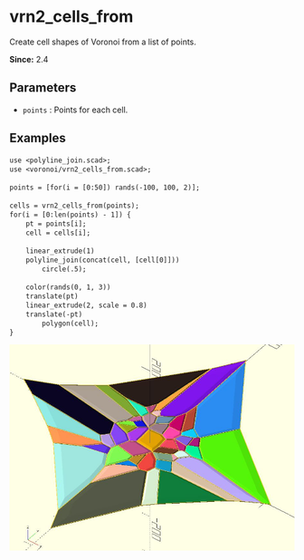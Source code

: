 # vrn2_cells_from

Create cell shapes of Voronoi from a list of points. 

**Since:** 2.4

## Parameters

- `points` : Points for each cell. 

## Examples

    use <polyline_join.scad>;
    use <voronoi/vrn2_cells_from.scad>;

    points = [for(i = [0:50]) rands(-100, 100, 2)]; 

    cells = vrn2_cells_from(points);
    for(i = [0:len(points) - 1]) {
        pt = points[i];
        cell = cells[i];
        
        linear_extrude(1)
        polyline_join(concat(cell, [cell[0]]))
		    circle(.5);
        
        color(rands(0, 1, 3))
        translate(pt)    
        linear_extrude(2, scale = 0.8)
        translate(-pt)    
            polygon(cell);
    }

![vrn2_cells_from](images/lib3x-vrn2_cells_from-1.JPG)
